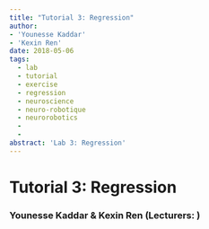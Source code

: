 ```yaml
---
title: "Tutorial 3: Regression"
author:
- 'Younesse Kaddar'
- 'Kexin Ren'
date: 2018-05-06
tags:
  - lab
  - tutorial
  - exercise
  - regression
  - neuroscience
  - neuro-robotique
  - neurorobotics
  - 
  - 
abstract: 'Lab 3: Regression'
---
```


# Tutorial 3: Regression

### Younesse Kaddar & Kexin Ren (**Lecturers**: )
